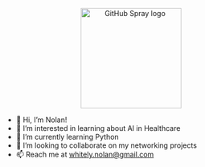 <p align="center">
	<img src="https://i.imgur.com/nPZyGNo.gif" height="200" width="200" alt="GitHub Spray logo"/>
  
  - 👋 Hi, I’m Nolan!
- 👀 I’m interested in learning about AI in Healthcare
- 🌱 I’m currently learning Python
- 💞️ I’m looking to collaborate on my networking projects
- 📫 Reach me at whitely.nolan@gmail.com

<!---
NWhitely/NWhitely is a ✨ special ✨ repository because its `README.md` (this file) appears on your GitHub profile.
You can click the Preview link to take a look at your changes.
--->
